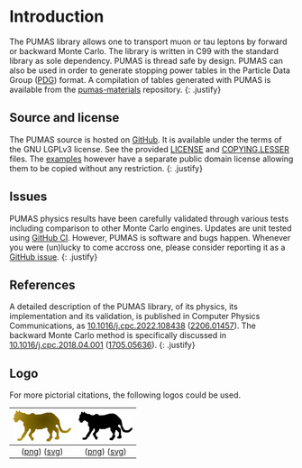 # Introduction

The PUMAS library allows one to transport muon or tau leptons by forward or
backward Monte Carlo. The library is written in C99 with the standard library as
sole dependency. PUMAS is thread safe by design. PUMAS can also be used in order
to generate stopping power tables in the Particle Data Group
([PDG](https://pdg.lbl.gov/2020/AtomicNuclearProperties/index.html)) format. A
compilation of tables generated with PUMAS is available from the
[pumas-materials](https://github.com/niess/pumas-materials) repository.
{: .justify}

## Source and license

The PUMAS source is hosted on [GitHub](https://github.com/niess/pumas). It is
available under the terms of the GNU LGPLv3 license. See the provided
[LICENSE](https://github.com/niess/pumas/blob/master/LICENSE) and
[COPYING.LESSER](https://github.com/niess/pumas/blob/master/COPYING.LESSER)
files. The [examples](https://github.com/niess/pumas/tree/master/examples)
however have a separate public domain license allowing them to be copied without
any restriction.
{: .justify}

## Issues

PUMAS physics results have been carefully validated through various tests
including comparison to other Monte Carlo engines. Updates are unit tested using
[GitHub
CI](https://docs.github.com/en/actions/guides/about-continuous-integration).
However, PUMAS is software and bugs happen. Whenever you were (un)lucky to come
accross one, please consider reporting it as a [GitHub
issue](https://github.com/niess/pumas/issues).
{: .justify}

## References

A detailed description of the PUMAS library, of its physics, its implementation
and its validation, is published in Computer Physics Communications, as
[10.1016/j.cpc.2022.108438](https://doi.org/10.1016/j.cpc.2022.108438)
([2206.01457](https://arxiv.org/abs/2206.01457)). The backward Monte Carlo
method is specifically discussed in
[10.1016/j.cpc.2018.04.001](https://doi.org/10.1016/j.cpc.2018.04.001)
([1705.05636](https://arxiv.org/abs/1705.05636)).
{: .justify}

## Logo

For more pictorial citations, the following logos could be used.

| ![Logo](img/logo-gradient.png) | ![Logo](img/logo-black.png) |
|:-:|:-:|
| ([png](img/logo-gradient.png)) ([svg](img/logo-gradient.svg)) | ([png](img/logo-black.png)) ([svg](img/logo-black.svg))  |

